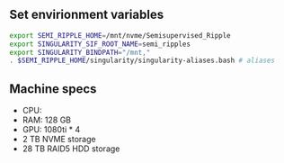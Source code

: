 ## Set envirionment variables
``` bash
export SEMI_RIPPLE_HOME=/mnt/nvme/Semisupervised_Ripple
export SINGULARITY_SIF_ROOT_NAME=semi_ripples
export SINGULARITY_BINDPATH="/mnt,"
. $SEMI_RIPPLE_HOME/singularity/singularity-aliases.bash # aliases
```


## Machine specs
- CPU:
- RAM: 128 GB
- GPU: 1080ti * 4
- 2 TB NVME storage
- 28 TB RAID5 HDD storage

